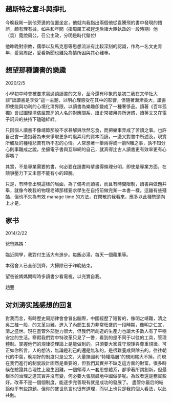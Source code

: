 ## 趙斯特之奮斗與掙扎
今晚我剛一到他旁邊的位置坐定，他就向我指出兩個他從袁騰飛的書中發現的錯誤，頗有理有據，如共和年間（指周厲王被趕走后諸大臣執政的一段時期）他（袁）竟說周公，召公主政，分明是時代錯位!

他昨晚對宗教，儒學以及馬克思等思想流派有比較深刻的認識，作為一名文史青年，愛寫周記，愛看新聞也難免為情所困與其心難專。

## 想望那種讀書的樂趣
2020/2/5

小學初中時會被要求寫過談讀書的文章，至今還有印象的是初二我在文學社大談“談讀書是享受”這一主題，以明心理感受在其中的影響，但隨著漸漸長大，讀書即使能與功利的心境化清界限，以讀書為樂趣卻變成了一種奢侈品。讀著《百年孤獨》會試圖理清佶屈聱牙的人名的對應關系，讀史常被用典所迷惑，讀英文又在電子詞典的扶持下磕磕絆絆。

只因個人讀書不像靖節那般不求甚解與欣然忘食，而把樂事弄成了苦讀之事。也許自己會一邊抱著為未來爭取更多吟風弄月的資本而讀，一邊又對書中所述及，現實所觸及的種種悲苦有所不忍的心情。人常想著一舉兩得或一箭N雕之事，孰不知分心則事難成之說，坐擁電子書與互聯網的自己，就真得比古人讀書更有效率更有心得嗎？

其實，不是專業需要的書，何必要在讀書時擘畫得條理分明，即使是專業方面，在競爭壓力下又未嘗不能有小的超脫。

只是，有時會出現這樣的局面，為了備考而讀書，而且有時間限制，讀書與做題并舉，就像今晚我的物理老師那樣要求學生在自招前做完某一本書一樣。這雖有些殘酷，但也不失為有效 manage time 的方法，在閑散的我看來，應多以此種勢頭向上才是。

## 家书
2014/2/22

爸爸媽媽：

臨近開學，我對付生活大有進步。每飯必湯，每天一個蘋果等。

本宿舍人已全部到齊，大掃除已于昨晚結束。

望爸爸媽媽閑暇時多讀書少看電視，以充實自我。

趙豐

## 对刘涛实践感想的回复

對我而言，有時歷史周期律會會冒出腦際，中國經歷了短暫的，像明之靖難，清之吳三桂一般，的文革災難，進入了內部生長力非常旺盛的一段時期，像明之仁宣，清之盛世。現在盡管外部壓力很大，但我們所創造的生產力也讓大多數人有了平穩安定的生活。寒假我們對中特改革只見了一瞥，看到的是不同于以往的工具，管理體制。掌握他們的規律從理論上是能做到的。只須要大家尊守規矩與尊重規律。可正如你所言，人的想法，無論是利己的還是無私的，是很難養成與除去的。往往朝代的中葉，晚期好的制度只是公文，大量損國利“特權階層”的規則尾大不掉。而現在我們進行的制度設計固然是重要的，但我們其實并不缺乏這方面的財富，很多時候在驗證其合理性上發生困難，一個領導人一套思想體系，都爭著所謂創新，但最根本的治理之道其實并沒有變，何必要大張旗鼓地中國做夢呢。為政者還是務實些好。改革不是一個個制度，能逐步完善現有就是成功的發展了。
盡管你最后的結論似乎有些跑題，但你的盛世危言也很有道理，而以上也只是我的個人看法，以此共勉。
